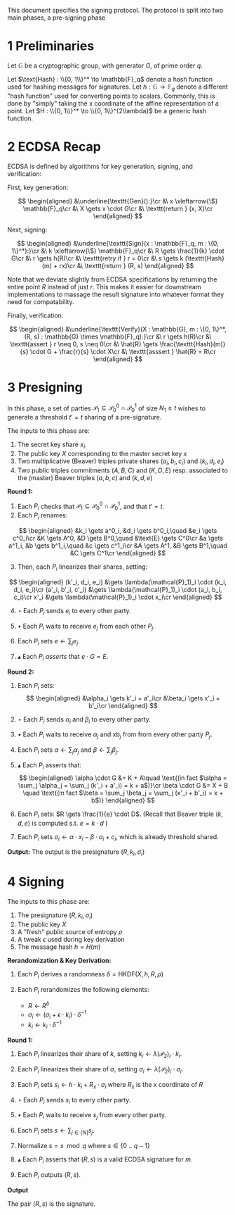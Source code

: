 This document specifies the signing protocol.
The protocol is split into two main phases, a pre-signing phase

# 1 Preliminaries

Let $\mathbb{G}$ be a cryptographic group, with generator $G$, of prime order $q$.

Let $\text{Hash} : \\{0, 1\\}^* \to \mathbb{F}_q$ denote a hash function used for hashing messages
for signatures.
Let $h : \mathbb{G} \to \mathbb{F}_q$ denote a different "hash function" used for converting points to scalars.
Commonly, this is done by "simply" taking the x coordinate of the affine
representation of a point.
Let $H : \\{0, 1\\}^* \to \\{0, 1\\}^{2\lambda}$ be a generic hash function.

# 2 ECDSA Recap

ECDSA is defined by algorithms for key generation, signing, and verification:

First, key generation:

$$
\begin{aligned}
&\underline{\texttt{Gen}():}\cr
&\ x \xleftarrow{\$} \mathbb{F}_q\cr
&\ X \gets x \cdot G\cr
&\ \texttt{return } (x, X)\cr
\end{aligned}
$$

Next, signing:

$$
\begin{aligned}
&\underline{\texttt{Sign}(x : \mathbb{F}_q, m : \{0, 1\}^*):}\cr
&\ k \xleftarrow{\$} \mathbb{F}_q\cr
&\ R \gets \frac{1}{k} \cdot G\cr
&\ r \gets h(R)\cr
&\ \texttt{retry if } r = 0\cr
&\ s \gets k (\texttt{Hash}(m) + rx)\cr
&\ \texttt{return } (R, s)
\end{aligned}
$$

Note that we deviate slightly from ECDSA specifications by returning
the entire point $R$ instead of just $r$.
This makes it easier for downstream implementations to massage
the result signature into whatever format they need for compatability.

Finally, verification:

$$
\begin{aligned}
&\underline{\texttt{Verify}(X : \mathbb{G}, m : \{0, 1\}^*, (R, s) : \mathbb{G} \times \mathbb{F}_q):}\cr
&\ r \gets h(R)\cr
&\ \texttt{assert } r \neq 0, s \neq 0\cr
&\ \hat{R} \gets \frac{\texttt{Hash}(m)}{s} \cdot G + \frac{r}{s} \cdot X\cr
&\ \texttt{asssert } \hat{R} = R\cr
\end{aligned}
$$

# 3 Presigning

In this phase, a set of parties $\mathcal{P}_ 1 \subseteq \mathcal{P}_ 0^0 \cap \mathcal{P}^1_ 0$
of size $N_1 \geq t$ wishes to generate a threshold $t' = t$ sharing
of a pre-signature.

The inputs to this phase are:

1) The secret key share $x_i$.
2) The public key $X$ corresponding to the master secret key $x$
3) Two multiplicative (Beaver) triples private shares $(a_i, b_i, c_i)$ and $(k_i, d_i, e_i)$
4) Two public triples commitments $(A, B, C)$ and $(K, D, E)$
resp. associated to the (master) Beaver triples $(a, b, c)$ and $(k, d, e)$



**Round 1:**

1. Each $P_i$ checks that $\mathcal{P}_1 \subseteq \mathcal{P}_0^0 \cap \mathcal{P}_0^1$, and that $t' = t$.
2. Each $P_i$ renames:

$$
\begin{aligned}
&k_i \gets a^0_i, &d_i \gets b^0_i,\quad &e_i \gets c^0_i\cr
&K \gets A^0, &D \gets B^0,\quad &\text{E} \gets C^0\cr
&a \gets a^1_i, &b \gets b^1_i,\quad &c \gets c^1_i\cr
&A \gets A^1, &B \gets B^1,\quad &C \gets C^1\cr
\end{aligned}
$$

3. Then, each $P_i$ linearizes their shares, setting:

$$
\begin{aligned}
(k'_i, d_i, e_i) &\gets \lambda(\mathcal{P}_1)_i \cdot (k_i, d_i, e_i)\cr
(a'_i, b'_i, c'_i) &\gets \lambda(\mathcal{P}_1)_i \cdot (a_i, b_i, c_i)\cr
x'_i &\gets \lambda(\mathcal{P}_1)_i \cdot x_i\cr
\end{aligned}
$$

4. $\star$ Each $P_i$ sends $e_i$ to every other party.

5. $\bullet$ Each $P_i$ waits to receive $e_j$ from each other $P_j$.
6. Each $P_i$ sets $e \gets \sum_j e_j$.
7. $\blacktriangle$ Each $P_i$ *asserts* that $e \cdot G = E$.

**Round 2:**

1. Each $P_i$ sets:
$$
\begin{aligned}
&\alpha_i \gets k'_i + a'_i\cr
&\beta_i \gets x'_i + b'_i\cr
\end{aligned}
$$
2. $\star$ Each $P_i$ sends $\alpha_i$ and $\beta_i$ to every other party.

3. $\bullet$ Each $P_i$ waits to receive $\alpha_j$ and $\text{xb}_j$ from from every other party $P_j$.
4. Each $P_i$ sets $\alpha \gets \sum_j \alpha_j$ and $\beta \gets \sum_j \beta_j$.
5. $\blacktriangle$ Each $P_i$ asserts that:
$$
\begin{aligned}
\alpha \cdot G &= K + A\quad \text{(in fact $\alpha = \sum_j \alpha_j =  \sum_j (k'_i + a'_i) = k + a$)}\cr
\beta \cdot G &= X + B \quad \text{(in fact $\beta = \sum_j \beta_j =  \sum_j (x'_i + b'_i) = x + b$)}
\end{aligned}
$$

6. Each $P_i$ sets: $R \gets \frac{1}{e} \cdot D$. (Recall that Beaver triple $(k,d,e)$ is computed s.t. $e = k\cdot d$ )
7. Each $P_i$ sets $\sigma_i \gets \alpha \cdot x_i - \beta \cdot a_i + c_i$, which is already threshold shared.

**Output:**
The output is the presignature $(R, k_i, \sigma_i)$
# 4 Signing

The inputs to this phase are:
1) The presignature $(R, k_i, \sigma_i)$
2) The public key $X$
3) A "fresh" public source of entropy $\rho$
4) A tweak $\epsilon$ used during key derivation
5) The message hash $h= H(m)$

**Rerandomization & Key Derivation:**
1. Each $P_i$ derives a randomness $\delta = \mathsf{HKDF}(X, h, R, \rho)$
2. Each $P_i$ rerandomizes the following elements:

    * $R  \gets R^\delta$
    * $\sigma_i \gets (\sigma_i + \epsilon \cdot k_i) \cdot \delta^{-1}$
    * $k_i \gets k_i \cdot \delta^{-1}$

**Round 1:**

1. Each $P_i$ linearizes their share of $k$, setting $k_i \gets \lambda(\mathcal{P}_2)_i \cdot k_i$.
2. Each $P_i$ linearizes their share of $\sigma$, setting $\sigma_i \gets \lambda(\mathcal{P}_2)_i \cdot \sigma_i$.
3. Each $P_i$ sets $s_i \gets h \cdot k_i + R_x \cdot \sigma_i$ where $R_x$ is the x coordinate of $R$
4. $\star$ Each $P_i$ sends $s_i$ to every other party.


5. $\bullet$ Each $P_i$ waits to receive $s_j$ from every other party.
6. Each $P_i$ sets $s \gets \sum_{j \in [N]} s_j$.
7. Normalize $s = s \mod q$ where $s\in\{0~..~q-1\}$
7. $\blacktriangle$ Each $P_i$ asserts that $(R, s)$ is a valid ECDSA signature for $m$.
8. Each $P_i$ outputs $(R, s)$.

**Output**

The pair $(R, s)$ is the signature.

